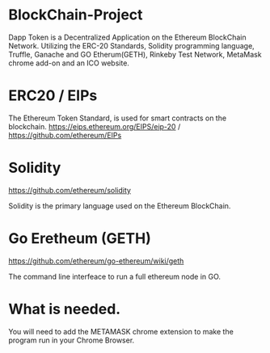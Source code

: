 # BlockChain-Project

Dapp Token is a Decentralized Application on the Ethereum BlockChain Network.  Utilizing the ERC-20 Standards, Solidity programming language, Truffle, Ganache and GO Etherum(GETH), Rinkeby Test Network, MetaMask chrome add-on and an ICO website.

# ERC20 / EIPs
The Ethereum Token Standard, is used for smart contracts on the blockchain.
https://eips.ethereum.org/EIPS/eip-20 / 
https://github.com/ethereum/EIPs

# Solidity
https://github.com/ethereum/solidity

Solidity is the primary language used on the Ethereum BlockChain. 

# Go Eretheum (GETH)
https://github.com/ethereum/go-ethereum/wiki/geth

The command line interfeace to run a full ethereum node in GO.

# What is needed.
You will need to add the METAMASK chrome extension to make the program run in your Chrome Browser.



